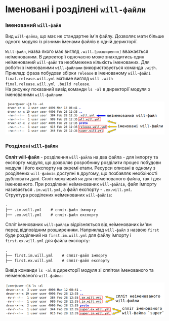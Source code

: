 # Іменовані і розділені `will-файли`

### <a name="named-will-file"></a> Іменований `will-файл`

Вид <code>will-файла</code>, що має не стандартне ім'я файлу. Дозволяє мати більше одного модуля із різними іменами файлів в одній дерикторії.

`Will-файл`, назва якого має вигляд `.will.[розширення]` вважається неіменованим. В директорії одночасно може знаходитись один неіменований `will-файл` та необмежена кількість іменованих. Для роботи з іменованими `will-файлами` використовується команда `.with`. Приклад: фраза побудови збірки `release` в іменованому `will-файлі` `final.release.will.yml` матиме вигляд `will .with final.release.will.yml .build release`.  
На рисунку показаний вивід команди `ls -al` в директорії модуля з іменованими `will-файлами`:  

![namedAndUnnamed.png](./Images/namedAndUnnamed.png)  

### <a name="split-will-file"></a> Розділені `will-файли`
**Спліт will-файл** - розділення `will-файла` на два файла - для імпорту та експорту модуля, що дозволяє розробнику розділити процес побудови модуля і його експорту на окремі етапи. Ресурси описані в одному з розділених `will-файлів` доступні в другому, що позбавляє необхіності дублювати дані. Спліт можливий як для неіменованого файла, так і для іменованого. При розділенні неіменованих `will-файлів`, файл імпорту називається `.im.will.yml`, а файл експорту - `.ex.will.yml`.  
Структура розділених неіменованих `will-файлів`:   

```
.
├── .im.will.yml    # спліт-файл імпорту
├── .ex.will.yml    # спліт-файл експорту

```  

Спліт іменованих `will-файлів` відрізняється від неіменованих ім'ям перед відповідним розширенням. Наприклад `will-файл` з назвою `first` буде розділений на `first.im.will.yml` для файлу імпорту і  `first.ex.will.yml` для файла експорту:  

```
.
├── first.im.will.yml    # спліт-файл імпорту
├── first.ex.will.yml    # спліт-файл експорту

```

Вивід команди `ls -al` в директорії модуля зі сплітом іменованого та неіменованого `will-файла`:

![split.png](./Images/split.png)
